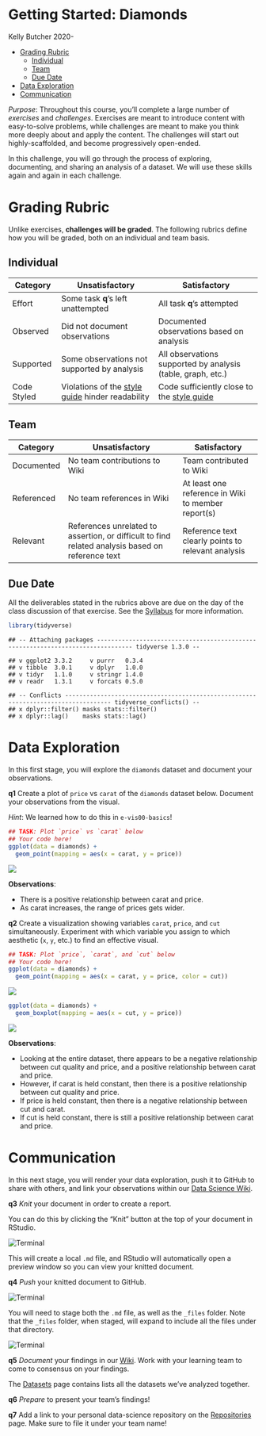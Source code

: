 Getting Started: Diamonds
================
Kelly Butcher
2020-

  - [Grading Rubric](#grading-rubric)
      - [Individual](#individual)
      - [Team](#team)
      - [Due Date](#due-date)
  - [Data Exploration](#data-exploration)
  - [Communication](#communication)

*Purpose*: Throughout this course, you’ll complete a large number of
*exercises* and *challenges*. Exercises are meant to introduce content
with easy-to-solve problems, while challenges are meant to make you
think more deeply about and apply the content. The challenges will start
out highly-scaffolded, and become progressively open-ended.

In this challenge, you will go through the process of exploring,
documenting, and sharing an analysis of a dataset. We will use these
skills again and again in each challenge.

<!-- include-rubric -->

# Grading Rubric

<!-- -------------------------------------------------- -->

Unlike exercises, **challenges will be graded**. The following rubrics
define how you will be graded, both on an individual and team basis.

## Individual

<!-- ------------------------- -->

| Category    | Unsatisfactory                                                                   | Satisfactory                                                               |
| ----------- | -------------------------------------------------------------------------------- | -------------------------------------------------------------------------- |
| Effort      | Some task **q**’s left unattempted                                               | All task **q**’s attempted                                                 |
| Observed    | Did not document observations                                                    | Documented observations based on analysis                                  |
| Supported   | Some observations not supported by analysis                                      | All observations supported by analysis (table, graph, etc.)                |
| Code Styled | Violations of the [style guide](https://style.tidyverse.org/) hinder readability | Code sufficiently close to the [style guide](https://style.tidyverse.org/) |

## Team

<!-- ------------------------- -->

| Category   | Unsatisfactory                                                                                   | Satisfactory                                       |
| ---------- | ------------------------------------------------------------------------------------------------ | -------------------------------------------------- |
| Documented | No team contributions to Wiki                                                                    | Team contributed to Wiki                           |
| Referenced | No team references in Wiki                                                                       | At least one reference in Wiki to member report(s) |
| Relevant   | References unrelated to assertion, or difficult to find related analysis based on reference text | Reference text clearly points to relevant analysis |

## Due Date

<!-- ------------------------- -->

All the deliverables stated in the rubrics above are due on the day of
the class discussion of that exercise. See the
[Syllabus](https://docs.google.com/document/d/1jJTh2DH8nVJd2eyMMoyNGroReo0BKcJrz1eONi3rPSc/edit?usp=sharing)
for more information.

``` r
library(tidyverse)
```

    ## -- Attaching packages -------------------------------------------------------------------------------- tidyverse 1.3.0 --

    ## v ggplot2 3.3.2     v purrr   0.3.4
    ## v tibble  3.0.1     v dplyr   1.0.0
    ## v tidyr   1.1.0     v stringr 1.4.0
    ## v readr   1.3.1     v forcats 0.5.0

    ## -- Conflicts ----------------------------------------------------------------------------------- tidyverse_conflicts() --
    ## x dplyr::filter() masks stats::filter()
    ## x dplyr::lag()    masks stats::lag()

# Data Exploration

<!-- -------------------------------------------------- -->

In this first stage, you will explore the `diamonds` dataset and
document your observations.

**q1** Create a plot of `price` vs `carat` of the `diamonds` dataset
below. Document your observations from the visual.

*Hint*: We learned how to do this in `e-vis00-basics`\!

``` r
## TASK: Plot `price` vs `carat` below
## Your code here!
ggplot(data = diamonds) +
  geom_point(mapping = aes(x = carat, y = price))
```

![](c00-diamonds-assignment_files/figure-gfm/q1-task-1.png)<!-- -->

**Observations**:

  - There is a positive relationship between carat and price.
  - As carat increases, the range of prices gets wider.

**q2** Create a visualization showing variables `carat`, `price`, and
`cut` simultaneously. Experiment with which variable you assign to which
aesthetic (`x`, `y`, etc.) to find an effective visual.

``` r
## TASK: Plot `price`, `carat`, and `cut` below
## Your code here!
ggplot(data = diamonds) +
  geom_point(mapping = aes(x = carat, y = price, color = cut))
```

![](c00-diamonds-assignment_files/figure-gfm/q2-task-1.png)<!-- -->

``` r
ggplot(data = diamonds) +
  geom_boxplot(mapping = aes(x = cut, y = price))
```

![](c00-diamonds-assignment_files/figure-gfm/q2-task-2.png)<!-- -->

**Observations**:

  - Looking at the entire dataset, there appears to be a negative
    relationship between cut quality and price, and a positive
    relationship between carat and price.
  - However, if carat is held constant, then there is a positive
    relationship between cut quality and price.
  - If price is held constant, then there is a negative relationship
    between cut and carat.
  - If cut is held constant, there is still a positive relationship
    between carat and price.

# Communication

<!-- -------------------------------------------------- -->

In this next stage, you will render your data exploration, push it to
GitHub to share with others, and link your observations within our [Data
Science
Wiki](https://olin-data-science.fandom.com/wiki/Olin_Data_Science_Wiki).

**q3** *Knit* your document in order to create a report.

You can do this by clicking the “Knit” button at the top of your
document in RStudio.

![Terminal](./images/c00-knit.png)

This will create a local `.md` file, and RStudio will automatically open
a preview window so you can view your knitted document.

**q4** *Push* your knitted document to GitHub.

![Terminal](./images/c00-unstaged.png)

You will need to stage both the `.md` file, as well as the `_files`
folder. Note that the `_files` folder, when staged, will expand to
include all the files under that directory.

![Terminal](./images/c00-staged.png)

**q5** *Document* your findings in our
[Wiki](https://olin-data-science.fandom.com/wiki/Olin_Data_Science_Wiki).
Work with your learning team to come to consensus on your findings.

The [Datasets](https://olin-data-science.fandom.com/wiki/Datasets) page
contains lists all the datasets we’ve analyzed together.

**q6** *Prepare* to present your team’s findings\!

**q7** Add a link to your personal data-science repository on the
[Repositories](https://olin-data-science.fandom.com/wiki/Repositories)
page. Make sure to file it under your team name\!
